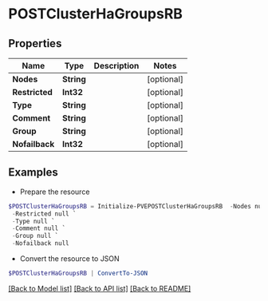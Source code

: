 # POSTClusterHaGroupsRB
## Properties

Name | Type | Description | Notes
------------ | ------------- | ------------- | -------------
**Nodes** | **String** |  | [optional] 
**Restricted** | **Int32** |  | [optional] 
**Type** | **String** |  | [optional] 
**Comment** | **String** |  | [optional] 
**Group** | **String** |  | [optional] 
**Nofailback** | **Int32** |  | [optional] 

## Examples

- Prepare the resource
```powershell
$POSTClusterHaGroupsRB = Initialize-PVEPOSTClusterHaGroupsRB  -Nodes null `
 -Restricted null `
 -Type null `
 -Comment null `
 -Group null `
 -Nofailback null
```

- Convert the resource to JSON
```powershell
$POSTClusterHaGroupsRB | ConvertTo-JSON
```

[[Back to Model list]](../README.md#documentation-for-models) [[Back to API list]](../README.md#documentation-for-api-endpoints) [[Back to README]](../README.md)

